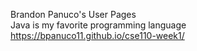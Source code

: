 Brandon Panuco's User Pages<br>
Java is my favorite programming language<br>
https://bpanuco11.github.io/cse110-week1/